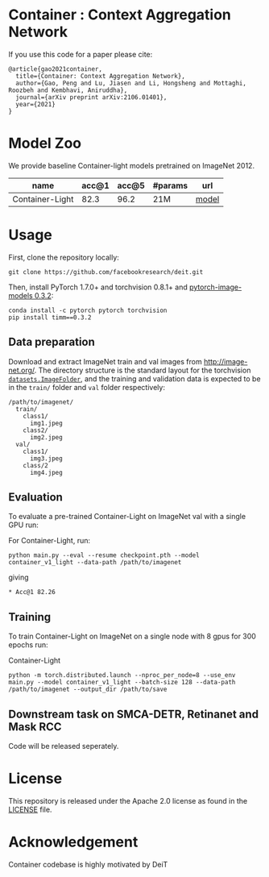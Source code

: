 # Container : Context Aggregation Network

If you use this code for a paper please cite:

```
@article{gao2021container,
  title={Container: Context Aggregation Network},
  author={Gao, Peng and Lu, Jiasen and Li, Hongsheng and Mottaghi, Roozbeh and Kembhavi, Aniruddha},
  journal={arXiv preprint arXiv:2106.01401},
  year={2021}
}
```

# Model Zoo

We provide baseline Container-light models pretrained on ImageNet 2012.

| name | acc@1 | acc@5 | #params | url |
| --- | --- | --- | --- | --- |
| Container-Light | 82.3 | 96.2 | 21M | [model](https://drive.google.com/file/d/1WMOWoxTX7AQDCbfMYh7naqIHube3K85A/view?usp=sharing) |

# Usage

First, clone the repository locally:
```
git clone https://github.com/facebookresearch/deit.git
```
Then, install PyTorch 1.7.0+ and torchvision 0.8.1+ and [pytorch-image-models 0.3.2](https://github.com/rwightman/pytorch-image-models):

```
conda install -c pytorch pytorch torchvision
pip install timm==0.3.2
```

## Data preparation

Download and extract ImageNet train and val images from http://image-net.org/.
The directory structure is the standard layout for the torchvision [`datasets.ImageFolder`](https://pytorch.org/docs/stable/torchvision/datasets.html#imagefolder), and the training and validation data is expected to be in the `train/` folder and `val` folder respectively:

```
/path/to/imagenet/
  train/
    class1/
      img1.jpeg
    class2/
      img2.jpeg
  val/
    class1/
      img3.jpeg
    class/2
      img4.jpeg
```

## Evaluation
To evaluate a pre-trained Container-Light on ImageNet val with a single GPU run:


For Container-Light, run:
```
python main.py --eval --resume checkpoint.pth --model container_v1_light --data-path /path/to/imagenet
```
giving
```
* Acc@1 82.26
```



## Training
To train Container-Light on ImageNet on a single node with 8 gpus for 300 epochs run:

Container-Light
```
python -m torch.distributed.launch --nproc_per_node=8 --use_env main.py --model container_v1_light --batch-size 128 --data-path /path/to/imagenet --output_dir /path/to/save
```
## Downstream task on SMCA-DETR, Retinanet and Mask RCC
Code will be released seperately. 

# License
This repository is released under the Apache 2.0 license as found in the [LICENSE](LICENSE) file.

# Acknowledgement
Container codebase is highly motivated by DeiT

